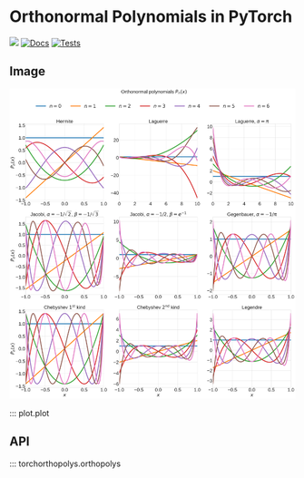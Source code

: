 # Orthonormal Polynomials in PyTorch

[![](https://img.shields.io/badge/GitHub-fc7303)](https://github.com/alegresor/TorchOrthoPolys)
[![Docs](https://github.com/alegresor/TorchOrthoPolys/actions/workflows/docs.yml/badge.svg?branch=main)](https://alegresor.github.io/TorchOrthoPolys/)
[![Tests](https://github.com/alegresor/TorchOrthoPolys/actions/workflows/tests.yml/badge.svg?branch=main)](https://github.com/alegresor/TorchOrthoPolys/actions/workflows/tests.yml)

## Image

![image](./polys.svg)

::: plot.plot

## API 

::: torchorthopolys.orthopolys
